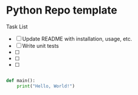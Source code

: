 # Python Repo template

Task List
- [ ] Update README with installation, usage, etc.
- [ ] Write unit tests
- [ ] 
- [ ] 
- [ ] 

```python

def main():
    print("Hello, World!")

```